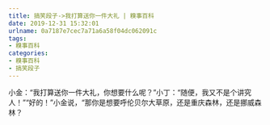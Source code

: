 ```yaml
---
title: 搞笑段子->我打算送你一件大礼 | 糗事百科
date: 2019-12-31 15:32:01
urlname: 0a7187e7cec7a71a6a58f04dc062091c
tags: 
- 糗事百科
categories:
- 糗事百科
- 搞笑段子
---
```

小金：“我打算送你一件大礼，你想要什么呢？”小丁：“随便，我又不是个讲究人！”“好的！”小金说，“那你是想要呼伦贝尔大草原，还是重庆森林，还是挪威森林？


